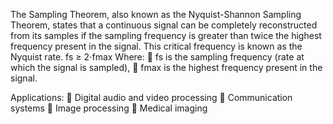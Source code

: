 The Sampling Theorem, also known as the Nyquist-Shannon Sampling Theorem, states that a
continuous signal can be completely reconstructed from its samples if the sampling frequency
is greater than twice the highest frequency present in the signal. This critical frequency is
known as the Nyquist rate.
fs ≥ 2⋅fmax
Where:
 fs is the sampling frequency (rate at which the signal is sampled),
 fmax is the highest frequency present in the signal.

Applications:
 Digital audio and video processing
 Communication systems
 Image processing
 Medical imaging
